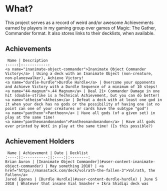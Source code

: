 # What?

This project serves as a record of weird and/or awesome Achievements earned by players in my gaming group over games of Magic: The Gather, Commander format. It also stores links to their decklists, when available.

## Achievements

     Name | Description
    :----:|:-----------:
    <a name="inanimate-object-commander">Inanimate Object Commander Victory</a> | Using a deck with an Inanimate Object (non-creature, non-planeswalker), Achieve Victory!
    <a name="durdle-hurdle">Durdle Hurdle</a> | Overcome your opponents and Achieve Victory with a Durdle Sequence of a minimum of 10 steps!
    <a name="44-magnum">.44 Magnum</a> | Deal 21+ Commander Damage in one hit (double-strike is a Technical Achievement, but you can do better)
    <a name="atheism">Atheism</a> | Defeat a deck with at least one god in it when your deck has no gods or the possibility of having one (at no point can one of your creatures or cards have the subtype "god")
    <a name="pantheon">Pantheon</a> | Have all gods (of a given set) in play at the same time!
    <a name="pantheonandonandon">Pantheonandonandon</a> | Have all gods ever printed by WotC in play at the same time! (Is this possible?)

## Achievement Holders

     Name | Achievement | Date | Decklist
    :----:|:-----------:|:----:|:--------:
    Brian Auron | [Inanimate Object Commander](#user-content-inanimate-object-commander) | May something 2018? | <a href="https://manastack.com/deck/volrath-the-fallen-3">Volrath, the Fallen</a>
    Jared Egenes | [Durdle Hurdle](#user-content-durdle-hurdle) | June 5 2018 | Whatever that insane Vial Smasher + Ikra Shidiqi deck was
